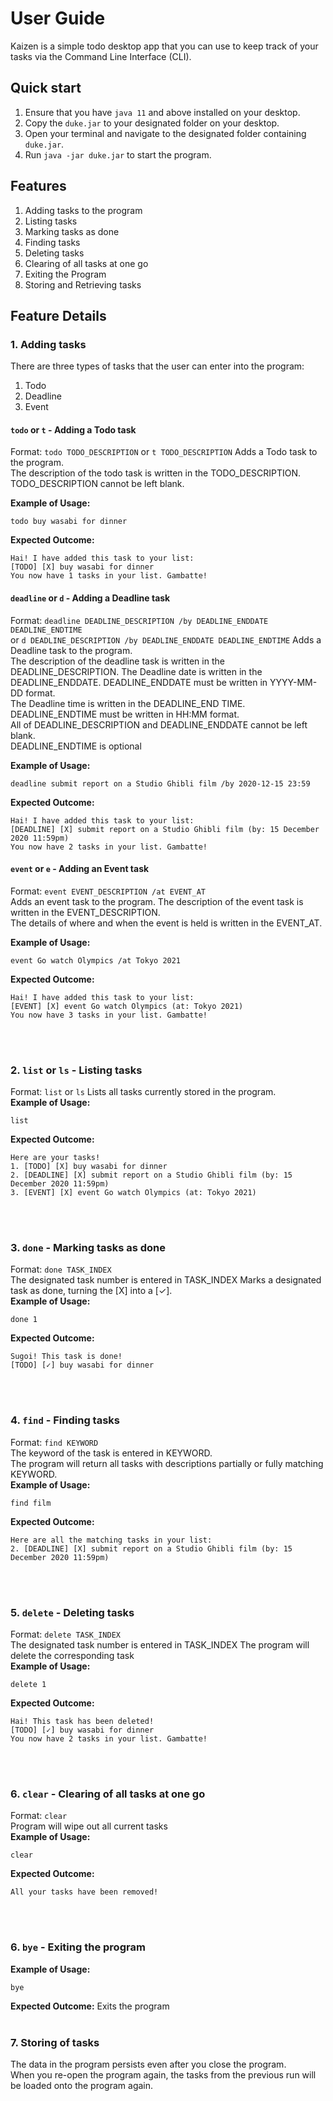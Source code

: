 # User Guide
Kaizen is a simple todo desktop app that you can use to keep track of your tasks via the Command Line Interface (CLI).

## Quick start
1. Ensure that you have `java 11` and above installed on your desktop.
2. Copy the `duke.jar` to your designated folder on your desktop.
3. Open your terminal and navigate to the designated folder containing `duke.jar`.
4. Run `java -jar duke.jar` to start the program.

## Features 
1. Adding tasks to the program
2. Listing tasks
3. Marking tasks as done
4. Finding tasks
5. Deleting tasks
6. Clearing of all tasks at one go
7. Exiting the Program
8. Storing and Retrieving tasks

## Feature Details
### 1. Adding tasks
There are three types of tasks that the user can enter into the program:
1. Todo
2. Deadline
3. Event

#### `todo` or `t` - Adding a Todo task
Format: `todo TODO_DESCRIPTION` or `t TODO_DESCRIPTION` 
Adds a Todo task to the program.  
The description of the todo task is written in the TODO_DESCRIPTION.  
TODO_DESCRIPTION cannot be left blank.  

**Example of Usage:**
```
todo buy wasabi for dinner
```

**Expected Outcome:**
```
Hai! I have added this task to your list:
[TODO] [X] buy wasabi for dinner
You now have 1 tasks in your list. Gambatte!
```  

#### `deadline` or `d` - Adding a Deadline task
Format: `deadline DEADLINE_DESCRIPTION /by DEADLINE_ENDDATE DEADLINE_ENDTIME`  
or `d DEADLINE_DESCRIPTION /by DEADLINE_ENDDATE DEADLINE_ENDTIME`
Adds a Deadline task to the program.  
The description of the deadline task is written in the DEADLINE_DESCRIPTION.
The Deadline date is written in the DEADLINE_ENDDATE. DEADLINE_ENDDATE must be written in YYYY-MM-DD format.  
The Deadline time is written in the DEADLINE_END TIME. DEADLINE_ENDTIME must be written in HH:MM format.  
All of DEADLINE_DESCRIPTION and DEADLINE_ENDDATE cannot be left blank.  
DEADLINE_ENDTIME is optional

**Example of Usage:**
```
deadline submit report on a Studio Ghibli film /by 2020-12-15 23:59
```

**Expected Outcome:**
```
Hai! I have added this task to your list:
[DEADLINE] [X] submit report on a Studio Ghibli film (by: 15 December 2020 11:59pm)  
You now have 2 tasks in your list. Gambatte!
```  

#### `event` or `e` - Adding an Event task
Format: `event EVENT_DESCRIPTION /at EVENT_AT`  
Adds an event task to the program.
The description of the event task is written in the EVENT_DESCRIPTION.  
The details of where and when the event is held is written in the EVENT_AT.  

**Example of Usage:**
```
event Go watch Olympics /at Tokyo 2021
```

**Expected Outcome:**
```
Hai! I have added this task to your list:
[EVENT] [X] event Go watch Olympics (at: Tokyo 2021)
You now have 3 tasks in your list. Gambatte!
```  
<br><br/>
### 2. `list` or `ls` - Listing tasks
Format: `list` or `ls`
Lists all tasks currently stored in the program.  
**Example of Usage:**
```
list
```

**Expected Outcome:**
```
Here are your tasks!
1. [TODO] [X] buy wasabi for dinner
2. [DEADLINE] [X] submit report on a Studio Ghibli film (by: 15 December 2020 11:59pm)  
3. [EVENT] [X] event Go watch Olympics (at: Tokyo 2021)
```  
<br><br/>
### 3. `done` - Marking tasks as done
Format: `done TASK_INDEX`  
The designated task number is entered in TASK_INDEX
Marks a designated task as done, turning the [X] into a [✓].  
**Example of Usage:**
```
done 1
```

**Expected Outcome:**
```
Sugoi! This task is done!
[TODO] [✓] buy wasabi for dinner
```  
<br><br/>
### 4. `find` - Finding tasks
Format: `find KEYWORD`  
The keyword of the task is entered in KEYWORD.  
The program will return all tasks with descriptions partially or fully matching KEYWORD.  
**Example of Usage:**
```
find film
```

**Expected Outcome:**
```
Here are all the matching tasks in your list:
2. [DEADLINE] [X] submit report on a Studio Ghibli film (by: 15 December 2020 11:59pm)
```  
<br><br/>
### 5. `delete` - Deleting tasks
Format: `delete TASK_INDEX`  
The designated task number is entered in TASK_INDEX 
The program will delete the corresponding task  
**Example of Usage:**
```
delete 1
```

**Expected Outcome:**
```
Hai! This task has been deleted!  
[TODO] [✓] buy wasabi for dinner
You now have 2 tasks in your list. Gambatte!
```  
<br><br/>
### 6. `clear` - Clearing of all tasks at one go
Format: `clear`  
Program will wipe out all current tasks  
**Example of Usage:**
```
clear
```

**Expected Outcome:**
```
All your tasks have been removed!
```  
<br><br/>
### 6. `bye` - Exiting the program
**Example of Usage:**
```
bye
```

**Expected Outcome:**
Exits the program
<br><br/>
### 7. Storing of tasks  
The data in the program persists even after you close the program.  
When you re-open the program again, the tasks from the previous run will be loaded onto the program again.  
